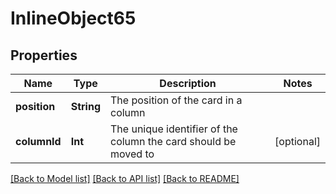# InlineObject65

## Properties
Name | Type | Description | Notes
------------ | ------------- | ------------- | -------------
**position** | **String** | The position of the card in a column | 
**columnId** | **Int** | The unique identifier of the column the card should be moved to | [optional] 

[[Back to Model list]](../README.md#documentation-for-models) [[Back to API list]](../README.md#documentation-for-api-endpoints) [[Back to README]](../README.md)


